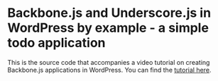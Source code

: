 # Backbone.js and Underscore.js in WordPress by example - a simple todo application

This is the source code that accompanies a video tutorial on creating Backbone.js applications in WordPress. You can find the [tutorial here](https://mattgeri.com/2016/02/05/backbone-and-underscore-in-wordpress-by-example-a-simple-todo-application/).